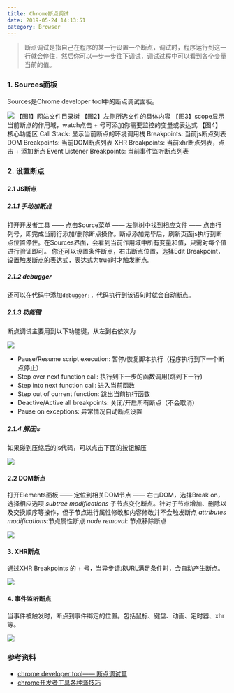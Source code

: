 ```yaml
---
title: Chrome断点调试
date: 2019-05-24 14:13:51
category: Browser
---
```

> 断点调试是指自己在程序的某一行设置一个断点，调试时，程序运行到这一行就会停住，然后你可以一步一步往下调试，调试过程中可以看到各个变量当前的值。


### 1. Sources面板
Sources是Chrome developer tool中的断点调试面板。

<img src="1.png" style="max-width:500px">
【图1】网站文件目录树
【图2】左侧所选文件的具体内容
【图3】scope显示当前断点的作用域，watch点击 + 号可添加你需要监控的变量或表达式
【图4】核心功能区
Call Stack: 显示当前断点的环境调用栈
Breakpoints: 当前js断点列表
DOM Breakpoints: 当前DOM断点列表
XHR Breakpoints: 当前xhr断点列表，点击 + 添加断点
Event Listener Breakpoints: 当前事件监听断点列表


### 2. 设置断点
#### 2.1 JS断点
##### 2.1.1 手动加断点
打开开发者工具 —— 点击Source菜单 —— 左侧树中找到相应文件 —— 点击行列号，即完成当前行添加/删除断点操作。断点添加完毕后，刷新页面js执行到断点位置停住。在Sources界面，会看到当前作用域中所有变量和值，只需对每个值进行验证即可。
你还可以设置条件断点，右击断点位置，选择Edit Breakpoint，设置触发断点的表达式，表达式为true时才触发断点。


##### 2.1.2 debugger
还可以在代码中添加`debugger;`，代码执行到该语句时就会自动断点。


##### 2.1.3 功能键
断点调试主要用到以下功能键，从左到右依次为

<img src="3.png" style="max-width:500px">

- Pause/Resume script execution: 暂停/恢复脚本执行（程序执行到下一个断点停止）
- Step over next function call: 执行到下一步的函数调用(跳到下一行)
- Step into next function call: 进入当前函数
- Step out of current function: 跳出当前执行函数
- Deactive/Active all breakpoints: 关闭/开启所有断点（不会取消）
- Pause on exceptions: 异常情况自动断点设置



##### 2.1.4 解压js
如果碰到压缩后的js代码，可以点击下面的按钮解压

<img src="6.png" style="max-width:500px">


#### 2.2 DOM断点
打开Elements面板 —— 定位到相关DOM节点 —— 右击DOM，选择Break on，选择相应选项
*subtree modifications*
子节点变化断点。针对子节点增加、删除以及交换顺序等操作，但子节点进行属性修改和内容修改并不会触发断点
*attributes modifications*:节点属性断点
*node removal*: 节点移除断点

<img src="2.png" style="max-width:500px">


#### 3. XHR断点
通过XHR Breakpoints 的 + 号，当异步请求URL满足条件时，会自动产生断点。

<img src="4.gif" style="max-width:500px">


#### 4. 事件监听断点
当事件被触发时，断点到事件绑定的位置。包括鼠标、键盘、动画、定时器、xhr等。

<img src="5.gif" style="max-width:500px">







### 参考资料
- [chrome developer tool—— 断点调试篇](https://www.cnblogs.com/yzg1/p/5578363.html)
- [chrome开发者工具各种骚技巧](https://juejin.im/post/5af53823f265da0b75282b0f)
